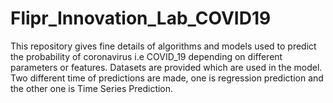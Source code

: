 # Flipr_Innovation_Lab_COVID19

This repository gives fine details of algorithms and models used to predict the probability of coronavirus i.e COVID_19
depending on different parameters or features. Datasets are provided which are used in the model. Two different time of predictions are made, one is regression prediction and the other one is Time Series Prediction.   
